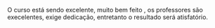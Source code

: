 O curso está sendo excelente, muito bem feito , os professores são execelentes, exige dedicação, entretanto o resultado será atisfatório.
